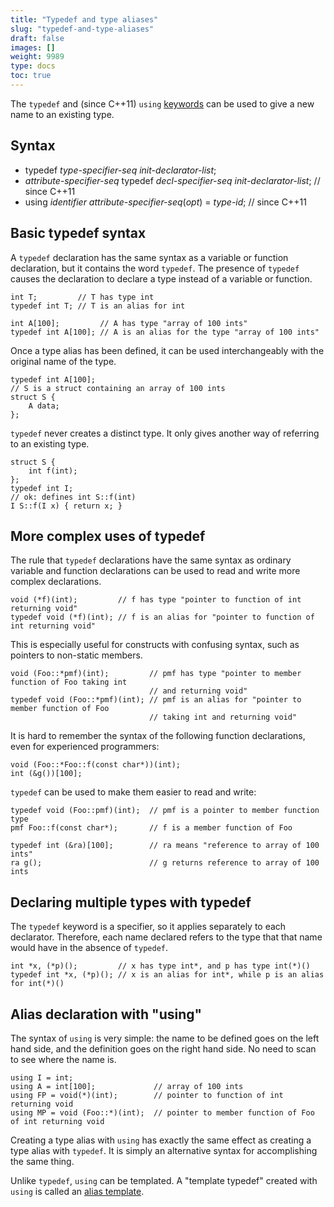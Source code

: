 ```yaml
---
title: "Typedef and type aliases"
slug: "typedef-and-type-aliases"
draft: false
images: []
weight: 9989
type: docs
toc: true
---
```


The `typedef` and (since C++11) `using` [keywords](https://www.wikiod.com/docs/c%2b%2b/4891/keywords) can be used to give a new name to an existing type.

## Syntax
- typedef *type-specifier-seq* *init-declarator-list*;
- *attribute-specifier-seq* typedef *decl-specifier-seq* *init-declarator-list*; // since C++11
- using *identifier* *attribute-specifier-seq*(*opt*) = *type-id*; // since C++11

## Basic typedef syntax
A `typedef` declaration has the same syntax as a variable or function declaration, but it contains the word `typedef`. The presence of `typedef` causes the declaration to declare a type instead of a variable or function.

    int T;         // T has type int
    typedef int T; // T is an alias for int
    
    int A[100];         // A has type "array of 100 ints"
    typedef int A[100]; // A is an alias for the type "array of 100 ints"

Once a type alias has been defined, it can be used interchangeably with the original name of the type.

    typedef int A[100];
    // S is a struct containing an array of 100 ints
    struct S {
        A data;
    };

`typedef` never creates a distinct type. It only gives another way of referring to an existing type.

    struct S {
        int f(int);
    };
    typedef int I;
    // ok: defines int S::f(int)
    I S::f(I x) { return x; }

## More complex uses of typedef
The rule that `typedef` declarations have the same syntax as ordinary variable and function declarations can be used to read and write more complex declarations.

    void (*f)(int);         // f has type "pointer to function of int returning void"
    typedef void (*f)(int); // f is an alias for "pointer to function of int returning void"

This is especially useful for constructs with confusing syntax, such as pointers to non-static members.

    void (Foo::*pmf)(int);         // pmf has type "pointer to member function of Foo taking int
                                   // and returning void"
    typedef void (Foo::*pmf)(int); // pmf is an alias for "pointer to member function of Foo
                                   // taking int and returning void"

It is hard to remember the syntax of the following function declarations, even for experienced programmers:

    void (Foo::*Foo::f(const char*))(int);
    int (&g())[100];

`typedef` can be used to make them easier to read and write:

    typedef void (Foo::pmf)(int);  // pmf is a pointer to member function type
    pmf Foo::f(const char*);       // f is a member function of Foo

    typedef int (&ra)[100];        // ra means "reference to array of 100 ints"
    ra g();                        // g returns reference to array of 100 ints
    

## Declaring multiple types with typedef
The `typedef` keyword is a specifier, so it applies separately to each declarator. Therefore, each name declared refers to the type that that name would have in the absence of `typedef`.

    int *x, (*p)();         // x has type int*, and p has type int(*)()
    typedef int *x, (*p)(); // x is an alias for int*, while p is an alias for int(*)()

## Alias declaration with "using"
<!-- if version [gte C++11] -->
The syntax of `using` is very simple: the name to be defined goes on the left hand side, and the definition goes on the right hand side. No need to scan to see where the name is.

    using I = int;
    using A = int[100];             // array of 100 ints
    using FP = void(*)(int);        // pointer to function of int returning void
    using MP = void (Foo::*)(int);  // pointer to member function of Foo of int returning void

Creating a type alias with `using` has exactly the same effect as creating a type alias with `typedef`. It is simply an alternative syntax for accomplishing the same thing.

Unlike `typedef`, `using` can be templated. A "template typedef" created with `using` is called an [alias template](https://www.wikiod.com/docs/c%2b%2b/460/templates/10144/alias-template).
<!-- end version if -->

